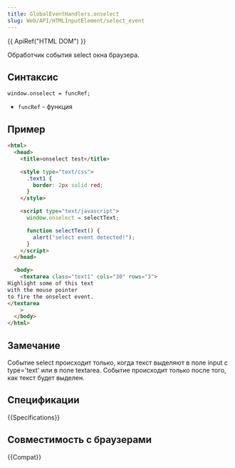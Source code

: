 ```yaml
---
title: GlobalEventHandlers.onselect
slug: Web/API/HTMLInputElement/select_event
---
```


{{ ApiRef("HTML DOM") }}

Обработчик события select окна браузера.

## Синтаксис

```
window.onselect = funcRef;
```

- `funcRef` - функция

## Пример

```html
<html>
  <head>
    <title>onselect test</title>

    <style type="text/css">
      .text1 {
        border: 2px solid red;
      }
    </style>

    <script type="text/javascript">
      window.onselect = selectText;

      function selectText() {
        alert("select event detected!");
      }
    </script>
  </head>

  <body>
    <textarea class="text1" cols="30" rows="3">
Highlight some of this text
with the mouse pointer
to fire the onselect event.
</textarea
    >
  </body>
</html>
```

## Замечание

Событие select происходит только, когда текст выделяют в поле input с type='text' или в поле textarea. Событие происходит только после того, как текст будет выделен.

## Спецификации

{{Specifications}}

## Совместимость с браузерами

{{Compat}}

